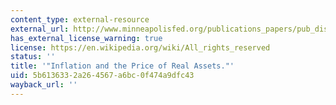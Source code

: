 ```yaml
---
content_type: external-resource
external_url: http://www.minneapolisfed.org/publications_papers/pub_display.cfm?id=4167
has_external_license_warning: true
license: https://en.wikipedia.org/wiki/All_rights_reserved
status: ''
title: '"Inflation and the Price of Real Assets."'
uid: 5b613633-2a26-4567-a6bc-0f474a9dfc43
wayback_url: ''
---
```

